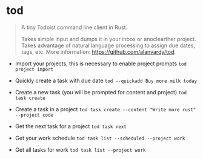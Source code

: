 # tod

> A tiny Todoist command line client in Rust.
> 
> Takes simple input and dumps it in your inbox or anoclearther project. Takes advantage of natural language processing to assign due dates, tags, etc.
> More information: <https://github.com/alanvardy/tod>.

- Import your projects, this is necessary to enable project prompts 
`tod project import`

- Quickly create a task with due date
`tod --quickadd Buy more milk today`

- Create a new task (you will be prompted for content and project)
`tod task create`

- Create a task in a project
`tod task create --content "Write more rust" --project code`

- Get the next task for a project
`tod task next`

- Get your work schedule
`tod task list --scheduled --project work`

- Get all tasks for work
`tod task list --project work`
